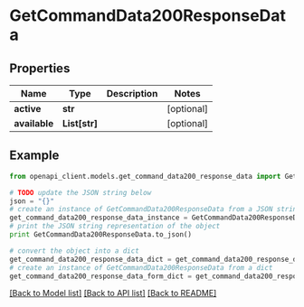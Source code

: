 # GetCommandData200ResponseData


## Properties
Name | Type | Description | Notes
------------ | ------------- | ------------- | -------------
**active** | **str** |  | [optional] 
**available** | **List[str]** |  | [optional] 

## Example

```python
from openapi_client.models.get_command_data200_response_data import GetCommandData200ResponseData

# TODO update the JSON string below
json = "{}"
# create an instance of GetCommandData200ResponseData from a JSON string
get_command_data200_response_data_instance = GetCommandData200ResponseData.from_json(json)
# print the JSON string representation of the object
print GetCommandData200ResponseData.to_json()

# convert the object into a dict
get_command_data200_response_data_dict = get_command_data200_response_data_instance.to_dict()
# create an instance of GetCommandData200ResponseData from a dict
get_command_data200_response_data_form_dict = get_command_data200_response_data.from_dict(get_command_data200_response_data_dict)
```
[[Back to Model list]](../README.md#documentation-for-models) [[Back to API list]](../README.md#documentation-for-api-endpoints) [[Back to README]](../README.md)


